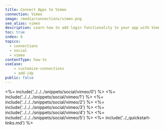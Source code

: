 ```yaml
---
title: Connect Apps to Vimeo
connection: Vimeo
image: /media/connections/vimeo.png
seo_alias: vimeo
description: Learn how to add login functionality to your app with Vimeo. You will need to obtain a Client Id and Client Secret for Vimeo.
toc: true
index: 6
topics:
  - connections
  - social
  - vimeo
contentType: how-to
useCase:
    - customize-connections
    - add-idp
public: false
---
```

<%= include('../../../snippets/social/vimeo/0') %> 
<%= include('../../../snippets/social/vimeo/1') %> 
<%= include('../../../snippets/social/vimeo/2') %> 
<%= include('../../../snippets/social/vimeo/3') %> 
<%= include('../../../snippets/social/vimeo/4') %> 
<%= include('../../../snippets/social/vimeo/5') %> 
<%= include('../_quickstart-links.md') %>
